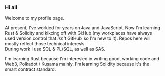 ### Hi all
Welcome to my profile page. 

At present, I've workied for years on Java and JavaScript. Now I'm learning Rust & Solidity and kikcing off with GitHub (my workplaces have always used version control that *isn't* GitHub, so I'm new to it).  Repos here will mostly reflect those technical interests. <br>
During work I use SQL & PL/SQL, as well as SAS.

I'm learning Rust because I'm interested in writing good, working code and Web3, Polkadot / Kusama mainly.  I'm learning Solidity because it's the smart contract standard.

<!--
**conors-code/conors-code** is a ✨ _special_ ✨ repository because its `README.md` (this file) appears on your GitHub profile.

Here are some ideas to get you started:

- 🔭 I’m currently working on ...
- 🌱 I’m currently learning ...
- 👯 I’m looking to collaborate on ...
- 🤔 I’m looking for help with ...
- 💬 Ask me about ...
- 📫 How to reach me: ...
- 😄 Pronouns: ...
- ⚡ Fun fact: ...
-->
